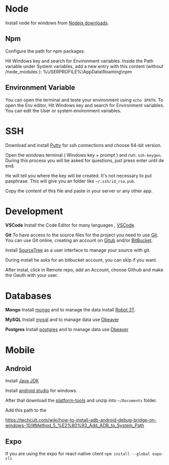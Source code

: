 # Node

Install node for windows from [Nodejs downloads](https://nodejs.org/en/download/).

## Npm

Configure the path for npm packages.

Hit Windows key and search for Environment variables.
Inside the Path variable under System variables, add a new entry with this content (without /node_modules ):
%USERPROFILE%\AppData\Roaming\npm

## Environment Variable

You can open the terminal and teste your environment using `echo $PATH`. 
To open the Env editor, Hit Windows key and search for Environment variables.
You can edit the User or system environment variables.

# SSH

Download and install [Putty](https://www.putty.org/) for ssh connections and choose 64-bit version.

Open the windows terminal ( Windows key + prompt ) and run: `ssh-keygen`. During this process you will be asked for questions, just press enter until de end.

He will tell you where the key will be created. It's not necessary to put pasphrase.
This will give you an folder like `~/.ssh/id_rsa.pub`.

Copy the content of this file and paste in your server or any other app.


# Development

**VSCode**
Install the Code Editor for many languages , [VSCode](https://code.visualstudio.com/Download).

**Git**
To have access to the source files for the project you need to use [Git](https://en.wikipedia.org/wiki/Git).
You can use Git online, creating an account on [ Gitub](http://github.com/) and/or [BitBucket](http://bitbucket.com/).

Install [SourceTree](https://www.sourcetreeapp.com/) as a user interface to manage your source with git.

During install he asks for an bitbucket account, you can skip if you want. 

After instal, click in Remote repo, add an Account, choose Github and make the Oauth with your user.


# Databases

**Mongo**
Install [mongo](https://www.mongodb.com/try/download/community?tck=docs_server) and 
to manage the data install [Robot 3T](https://robomongo.org/download).

**MySQL**
Install [mysql](https://dev.mysql.com/downloads/installer/) and 
to manage data use [Dbeaver](https://dbeaver.io/download/)

**Postgres**
Install [postgres](https://www.postgresql.org/download/windows/) and 
to manage data use [Dbeaver](https://dbeaver.io/download/)
# Mobile

## Android

Install [Java JDK](https://www.oracle.com/java/technologies/javase/javase-jdk8-downloads.html)

Install [android studio](https://developer.android.com/studio/#downloads) for windows.
 
After that download the [platform-tools](https://dl.google.com/android/repository/platform-tools-latest-windows.zip)
and unzip into `~/Documents` folder.

Add this path to the 

https://techcult.com/wiki/how-to-install-adb-android-debug-bridge-on-windows-10/#Method_5_%E2%80%93_Add_ADB_to_System_Path

## Expo

If you are using the expo for react-native client 
`npm install --global expo-cli`
